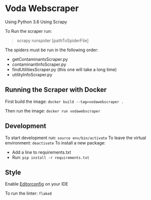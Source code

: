 # Voda Webscraper
Using Python 3.6
Using Scrapy

To Run the scraper run:
> scrapy runspider [pathToSpiderFile]

The spiders must be run in the following order:
- getContaminantsScraper.py
- contaminantInfoScraper.py
- findUtilitiesScraper.py (this one will take a long time)
- utilityInfoScraper.py

## Running the Scraper with Docker
First build the image:
`docker build --tag=vodawebscraper .`

Then run the image:
`docker run vodawebscraper`

## Development
To start development run:
`
source env/bin/activate
`
To leave the virtual environment:
`
deactivate
`
To install a new package:
- Add a line to requirements.txt
- Run: `pip install -r requirements.txt`

## Style
Enable [Editorconfig](http://editorconfig.org) on your IDE

To run the linter: `flake8`
